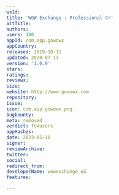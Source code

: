 ```yaml
---
wsId: 
title: 'WOW Exchange : Professional Cr'
altTitle: 
authors: 
users: 100
appId: com.app.gowowx
appCountry: 
released: 2019-10-11
updated: 2020-07-13
version: '1.0.9'
stars: 
ratings: 
reviews: 
size: 
website: http://www.gowowx.com
repository: 
issue: 
icon: com.app.gowowx.png
bugbounty: 
meta: removed
verdict: fewusers
appHashes: 
date: 2023-05-10
signer: 
reviewArchive: 
twitter: 
social: 
redirect_from: 
developerName: wowexchange oü
features: 

---
```


